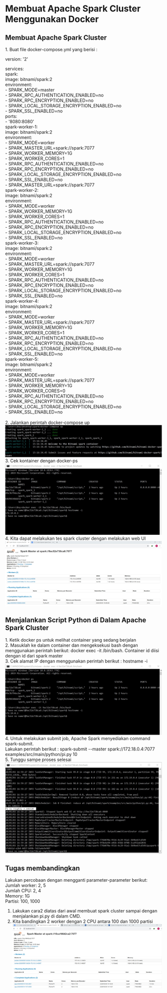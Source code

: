
<h1> Membuat Apache Spark Cluster Menggunakan Docker </h1>
<h2> Membuat Apache Spark Cluster </h2>
1. Buat file docker-compose.yml yang berisi : <br>

  version: '2'<br>

  services:<br>
    spark:<br>
      image: bitnami/spark:2<br>
      environment:<br>
        - SPARK_MODE=master<br>
        - SPARK_RPC_AUTHENTICATION_ENABLED=no<br>
        - SPARK_RPC_ENCRYPTION_ENABLED=no<br>
        - SPARK_LOCAL_STORAGE_ENCRYPTION_ENABLED=no<br>
        - SPARK_SSL_ENABLED=no<br>
      ports:<br>
        - '8080:8080'<br>
    spark-worker-1:<br>
      image: bitnami/spark:2<br>
      environment:<br>
        - SPARK_MODE=worker<br>
        - SPARK_MASTER_URL=spark://spark:7077<br>
        - SPARK_WORKER_MEMORY=1G<br>
        - SPARK_WORKER_CORES=1<br>
        - SPARK_RPC_AUTHENTICATION_ENABLED=no<br>
        - SPARK_RPC_ENCRYPTION_ENABLED=no<br>
        - SPARK_LOCAL_STORAGE_ENCRYPTION_ENABLED=no<br>
        - SPARK_SSL_ENABLED=no<br>
        - SPARK_MASTER_URL=spark://spark:7077<br>
    spark-worker-2:<br>
      image: bitnami/spark:2<br>
      environment:<br>
        - SPARK_MODE=worker<br>
        - SPARK_WORKER_MEMORY=1G<br>
        - SPARK_WORKER_CORES=1<br>
        - SPARK_RPC_AUTHENTICATION_ENABLED=no<br>
        - SPARK_RPC_ENCRYPTION_ENABLED=no<br>
        - SPARK_LOCAL_STORAGE_ENCRYPTION_ENABLED=no<br>
        - SPARK_SSL_ENABLED=no<br>
    spark-worker-3:<br>
      image: bitnami/spark:2<br>
      environment:<br>
        - SPARK_MODE=worker<br>
        - SPARK_MASTER_URL=spark://spark:7077<br>
        - SPARK_WORKER_MEMORY=1G<br>
        - SPARK_WORKER_CORES=1<br>
        - SPARK_RPC_AUTHENTICATION_ENABLED=no<br>
        - SPARK_RPC_ENCRYPTION_ENABLED=no<br>
        - SPARK_LOCAL_STORAGE_ENCRYPTION_ENABLED=no<br>
        - SPARK_SSL_ENABLED=no<br>
    spark-worker-4:<br>
      image: bitnami/spark:2<br>
      environment:<br>
        - SPARK_MODE=worker<br>
        - SPARK_MASTER_URL=spark://spark:7077<br>
        - SPARK_WORKER_MEMORY=1G<br>
        - SPARK_WORKER_CORES=1<br>
        - SPARK_RPC_AUTHENTICATION_ENABLED=no<br>
        - SPARK_RPC_ENCRYPTION_ENABLED=no<br>
        - SPARK_LOCAL_STORAGE_ENCRYPTION_ENABLED=no<br>
        - SPARK_SSL_ENABLED=no<br>
    spark-worker-5:<br>
      image: bitnami/spark:2<br>
      environment:<br>
        - SPARK_MODE=worker<br>
        - SPARK_MASTER_URL=spark://spark:7077<br>
        - SPARK_WORKER_MEMORY=1G<br>
        - SPARK_WORKER_CORES=0<br>
        - SPARK_RPC_AUTHENTICATION_ENABLED=no<br>
        - SPARK_RPC_ENCRYPTION_ENABLED=no<br>
        - SPARK_LOCAL_STORAGE_ENCRYPTION_ENABLED=no<br>
        - SPARK_SSL_ENABLED=no<br>
        <br>
2. Jalankan perintah docker-compose up<br>
<img src="dokumentasi1/22100_1.jpg"><br>
3. Cek kontainer dengan docker-ps<br>
<img src="dokumentasi1/22100_3.jpg"><br>
4. Kita dapat melakukan tes spark cluster dengan melakukan web UI <br> 
<img src="dokumentasi1/22100_5.jpg"><br>

<h2> Menjalankan Script Python di Dalam Apache Spark Cluster </h2>
1. Ketik docker ps untuk melihat container yang sedang berjalan<br>
2. Masuklah ke dalam container dan mengeksekusi bash dengan menggunakan perintah berikut: docker exec -it <container_id> /bin/bash. Container id diisi dengan id dari spark master<br>
3. Cek alamat IP dengan menggunakan perintah berikut : hostname -i <br>
<img src="dokumentasi1/22100_3.jpg"><br>
4. Untuk melakukan submit job, Apache Spark menyediakan command spark-submit. <br>
Lakukan perintah berikut : spark-submit --master spark://172.18.0.4:7077 examples/src/main/python/pi.py 10 <br>
5. Tunggu sampe proses selesai <br>
<img src="dokumentasi1/22100_4.jpg"><br>

<h2> Tugas membandingkan </h2>
Lakukan percobaan dengan mengganti parameter-parameter berikut:<br>
Jumlah worker: 2, 5<br>
Jumlah CPU: 2, 4<br>
Memory: 1G<br>
Partisi: 100, 1000<br>

1. Lakukan cara2 diatas dari awal membuat spark cluster sampai dengan menjalankan pi.py di dalam CMD. <br>
2. Kita bandingkan 2 worker dengan 2 CPU antara 100 dan 1000 partisi <br>
<img src="dokumentasi1/perb1.jpg"><br>



